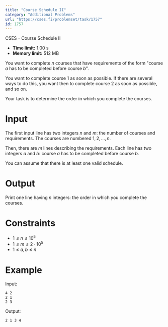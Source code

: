```yaml
---
title: "Course Schedule II"
category: "Additional Problems"
url: "https://cses.fi/problemset/task/1757"
id: 1757
---
```


CSES - Course Schedule II

  * **Time limit:** 1.00 s
  * **Memory limit:** 512 MB

You want to complete $n$ courses that have requirements of the form "course
$a$ has to be completed before course $b$".

You want to complete course $1$ as soon as possible. If there are several ways
to do this, you want then to complete course $2$ as soon as possible, and so
on.

Your task is to determine the order in which you complete the courses.

# Input

The first input line has two integers $n$ and $m$: the number of courses and
requirements. The courses are numbered $1,2,\dots,n$.

Then, there are $m$ lines describing the requirements. Each line has two
integers $a$ and $b$: course $a$ has to be completed before course $b$.

You can assume that there is at least one valid schedule.

# Output

Print one line having $n$ integers: the order in which you complete the
courses.

# Constraints

  * $1 \le n \le 10^5$
  * $1 \le m \le 2 \cdot 10^5$
  * $1 \le a,b \le n$

# Example

Input:

    
    
    4 2
    2 1
    2 3
    

Output:

    
    
    2 1 3 4
    

